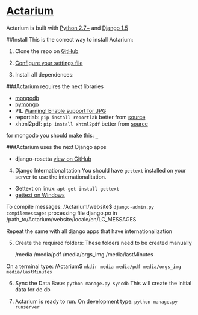 # [Actarium](http://actarium.com)

Actarium is built with [Python 2.7+](http://www.python.org/download/) and [Django 1.5](https://docs.djangoproject.com/en/dev/releases/1.5/)

##Install
This is the correct way to install Actarium:

1) Clone the repo on [GitHub](https://github.com/MaoAiz/Actarium)

2) [Configure your settings file](https://github.com/MaoAiz/Actarium/blob/dev/docs/add_to_settings.py)

3) Install all dependences:

###Actarium requires the next libraries

* [mongodb](http://docs.mongodb.org/manual/tutorial/install-mongodb-on-ubuntu/)
* [pymongo](http://api.mongodb.org/python/current/installation.html)
* PIL [Warning! Enable support for JPG](https://jamiecurle.co.uk/blog/webfaction-installing-pil/)
* reportlab: `pip install reportlab` better from [source](http://www.reportlab.com/software/opensource/rl-toolkit/download/)
* xhtml2pdf: `pip install xhtml2pdf` better from [source](https://pypi.python.org/pypi/xhtml2pdf/)

for mongodb you should make this: `_`

###Actarium uses the next Django apps

* django-rosetta [view on GitHub](https://github.com/mbi/django-rosetta)


4) Django Internationalitation
You should have `gettext` installed on your server to use the internationalitation.
* Gettext on linux: `apt-get install gettext`
* [gettext on Windows](https://docs.djangoproject.com/en/1.5/topics/i18n/translation/#gettext-on-windows)

To compile messages:
	/Actarium/website$ `django-admin.py compilemessages`
	processing file django.po in /path_to/Actarium/website/locale/en/LC_MESSAGES

Repeat the same with all django apps that have internationalization

5) Create the required folders:
These folders need to be created manually
	
	/media
	/media/pdf
	/media/orgs_img
	/media/lastMinutes

On a terminal type: /Actarium$ `mkdir media media/pdf media/orgs_img media/lastMinutes`

6) Sync the Data Base: `python manage.py syncdb`
This will create the initial data for de db

7) Actarium is ready to run.
On development type: `python manage.py runserver`